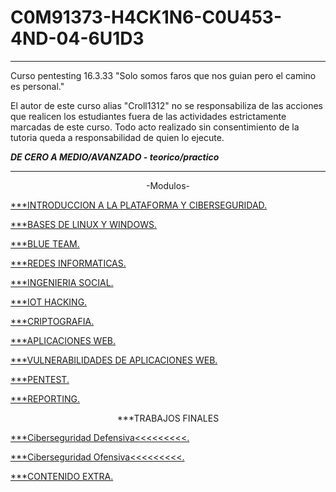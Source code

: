 # C0M91373-H4CK1N6-C0U453-4ND-04-6U1D3
****************************************************************************

Curso pentesting 16.3.33
"Solo somos faros que nos guian pero el camino es personal."

El autor de este curso alias "Croll1312" no se responsabiliza de 
las acciones que realicen los estudiantes fuera 
de las actividades estrictamente marcadas de este curso. 
Todo acto realizado sin consentimiento de la tutoria queda 
a responsabilidad de quien lo ejecute.

***DE CERO A MEDIO/AVANZADO - teorico/practico***
****************************************************************************

<div align="center"> -Modulos- </div>

<a href="https://github.com/Croll1312/Cu4s0-Y-0-Gu14-C0mp1374-d3-H4cK1n9/blob/main/M0du10-1-1NTR0DUCC10N" hover>***INTRODUCCION A LA PLATAFORMA Y CIBERSEGURIDAD.</a>

<a href="https://github.com/Croll1312/Cu4s0-Y-0-Gu14-C0mp1374-d3-H4cK1n9/blob/main/M0DU10-2-B4535%20L1NUX-W1ND0W2">***BASES DE LINUX Y WINDOWS.</a>

<a href="https://github.com/Croll1312/Cu4s0-Y-0-Gu14-C0mp1374-d3-H4cK1n9/blob/main/M0DU10-3-BLU3T34M">***BLUE TEAM.</a>

<a href="https://github.com/Croll1312/Cu4s0-Y-0-Gu14-C0mp1374-d3-H4cK1n9/blob/main/M0DU10-4-R3D35">***REDES INFORMATICAS.</a>

<a href="https://github.com/Croll1312/Cu4s0-Y-0-Gu14-C0mp1374-d3-H4cK1n9/blob/main/M0DU10-5-1N63N13414-S0C141">***INGENIERIA SOCIAL.</a>

<a href="https://github.com/Croll1312/Cu4s0-Y-0-Gu14-C0mp1374-d3-H4cK1n9/blob/main/M0DU10-6-107">***IOT HACKING.</a>

<a href="https://github.com/Croll1312/Cu4s0-Y-0-Gu14-C0mp1374-d3-H4cK1n9/blob/main/M0DU10-7-C41970644F14">***CRIPTOGRAFIA.</a>

<a href="https://github.com/Croll1312/Cu4s0-Y-0-Gu14-C0mp1374-d3-H4cK1n9/blob/main/M0DU10-8-4PL1C4C10N35-W3B">***APLICACIONES WEB.</a>

<a href="https://github.com/Croll1312/Cu4s0-Y-0-Gu14-C0mp1374-d3-H4cK1n9/blob/main/M0DU10-9-VULN3R4V1L1D4D35-499-W38">***VULNERABILIDADES DE APLICACIONES WEB.</a>

<a href="https://github.com/Croll1312/Cu4s0-Y-0-Gu14-C0mp1374-d3-H4cK1n9/blob/main/M0DU10-10-P3NT357">***PENTEST.</a>

<a href="https://github.com/Croll1312/Cu4s0-Y-0-Gu14-C0mp1374-d3-H4cK1n9/blob/main/M0DU10-11-R390471N6">***REPORTING.</a>

<div align="center"> ***TRABAJOS FINALES </div>

<a href="https://github.com/Croll1312/Cu4s0-Y-0-Gu14-C0mp1374-d3-H4cK1n9/blob/main/TR484J0-F1N41-D3F3N54">***Ciberseguridad Defensiva<<<<<<<<<.</a>

<a href="https://github.com/Croll1312/Cu4s0-Y-0-Gu14-C0mp1374-d3-H4cK1n9/blob/main/TR484J0-F1N41-0F3N51V0">***Ciberseguridad Ofensiva<<<<<<<<<.</a>

<a href="https://github.com/Croll1312/Cu4s0-Y-0-Gu14-C0mp1374-d3-H4cK1n9/blob/main/C0N73N1D0-3XT44">***CONTENIDO EXTRA.</a>
